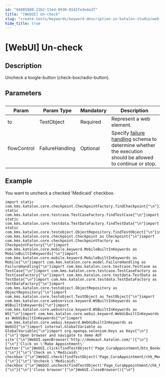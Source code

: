 ```yaml
---
id: "94885880-22b2-11ed-9930-0242fe3e4a3f"
title: "[WebUI] Un-check"
slug: "create-tests/keywords/keyword-description-in-katalon-studio/web-ui-keywords/webui-un-check"
hide_title: true
---
```


# <a id="id_0" class="anchor_top_offset"/><a id="ariaid-title1" class="anchor_top_offset"/>[WebUI] Un-check


## <a id="id_0__id_1" class="anchor_top_offset"/>Description

              
<p xmlns="http://www.w3.org/1999/xhtml" className="p">Uncheck a toogle-button (check-box/radio-button).</p> 
      

## <a id="id_0__id_2" class="anchor_top_offset"/>Parameters

              
<table xmlns="http://www.w3.org/1999/xhtml" className="table anchor_top_offset" id="id_0__f6e94164-d00e-41ea-bc21-cd6e6a15bd49"><caption /><thead className="thead"><tr className><th className="entry anchor_top_offset" id="id_0__f6e94164-d00e-41ea-bc21-cd6e6a15bd49__entry__1">Param</th><th className="entry anchor_top_offset" id="id_0__f6e94164-d00e-41ea-bc21-cd6e6a15bd49__entry__2">Param Type</th><th className="entry anchor_top_offset" id="id_0__f6e94164-d00e-41ea-bc21-cd6e6a15bd49__entry__3">Mandatory</th><th className="entry anchor_top_offset" id="id_0__f6e94164-d00e-41ea-bc21-cd6e6a15bd49__entry__4">Description</th></tr></thead><tbody className="tbody"><tr className><td className="entry" headers="id_0__f6e94164-d00e-41ea-bc21-cd6e6a15bd49__entry__1 id_0__f6e94164-d00e-41ea-bc21-cd6e6a15bd49__entry__2 id_0__f6e94164-d00e-41ea-bc21-cd6e6a15bd49__entry__3 id_0__f6e94164-d00e-41ea-bc21-cd6e6a15bd49__entry__4 ">to</td><td className="entry" headers="id_0__f6e94164-d00e-41ea-bc21-cd6e6a15bd49__entry__1 id_0__f6e94164-d00e-41ea-bc21-cd6e6a15bd49__entry__2 id_0__f6e94164-d00e-41ea-bc21-cd6e6a15bd49__entry__3 id_0__f6e94164-d00e-41ea-bc21-cd6e6a15bd49__entry__4 ">TestObject</td><td className="entry" headers="id_0__f6e94164-d00e-41ea-bc21-cd6e6a15bd49__entry__1 id_0__f6e94164-d00e-41ea-bc21-cd6e6a15bd49__entry__2 id_0__f6e94164-d00e-41ea-bc21-cd6e6a15bd49__entry__3 id_0__f6e94164-d00e-41ea-bc21-cd6e6a15bd49__entry__4 ">Required</td><td className="entry" headers="id_0__f6e94164-d00e-41ea-bc21-cd6e6a15bd49__entry__1 id_0__f6e94164-d00e-41ea-bc21-cd6e6a15bd49__entry__2 id_0__f6e94164-d00e-41ea-bc21-cd6e6a15bd49__entry__3 id_0__f6e94164-d00e-41ea-bc21-cd6e6a15bd49__entry__4 ">Represent a web element.</td></tr><tr className><td className="entry" headers="id_0__f6e94164-d00e-41ea-bc21-cd6e6a15bd49__entry__1 id_0__f6e94164-d00e-41ea-bc21-cd6e6a15bd49__entry__2 id_0__f6e94164-d00e-41ea-bc21-cd6e6a15bd49__entry__3 id_0__f6e94164-d00e-41ea-bc21-cd6e6a15bd49__entry__4 ">flowControl</td><td className="entry" headers="id_0__f6e94164-d00e-41ea-bc21-cd6e6a15bd49__entry__1 id_0__f6e94164-d00e-41ea-bc21-cd6e6a15bd49__entry__2 id_0__f6e94164-d00e-41ea-bc21-cd6e6a15bd49__entry__3 id_0__f6e94164-d00e-41ea-bc21-cd6e6a15bd49__entry__4 ">FailureHandling</td><td className="entry" headers="id_0__f6e94164-d00e-41ea-bc21-cd6e6a15bd49__entry__1 id_0__f6e94164-d00e-41ea-bc21-cd6e6a15bd49__entry__2 id_0__f6e94164-d00e-41ea-bc21-cd6e6a15bd49__entry__3 id_0__f6e94164-d00e-41ea-bc21-cd6e6a15bd49__entry__4 ">Optional</td><td className="entry" headers="id_0__f6e94164-d00e-41ea-bc21-cd6e6a15bd49__entry__1 id_0__f6e94164-d00e-41ea-bc21-cd6e6a15bd49__entry__2 id_0__f6e94164-d00e-41ea-bc21-cd6e6a15bd49__entry__3 id_0__f6e94164-d00e-41ea-bc21-cd6e6a15bd49__entry__4 ">Specify <a className="xref" href="/docs/maintain/configure-failure-handling-settings-in-katalon-studio">failure handling</a> schema to         determine whether the execution should be allowed to continue or         stop.</td></tr></tbody></table> 
      

## <a id="id_0__id_3" class="anchor_top_offset"/>Example

              
<p xmlns="http://www.w3.org/1999/xhtml" className="p">You want to uncheck a checked 'Medicaid' checkbox.</p> 
              
<pre xmlns="http://www.w3.org/1999/xhtml" className="pre codeblock"><code>import static com.kms.katalon.core.checkpoint.CheckpointFactory.findCheckpoint{"\n"}import static com.kms.katalon.core.testcase.TestCaseFactory.findTestCase{"\n"}import static com.kms.katalon.core.testdata.TestDataFactory.findTestData{"\n"}import static com.kms.katalon.core.testobject.ObjectRepository.findTestObject{"\n"}import com.kms.katalon.core.checkpoint.Checkpoint as Checkpoint{"\n"}import com.kms.katalon.core.checkpoint.CheckpointFactory as CheckpointFactory{"\n"}import com.kms.katalon.core.mobile.keyword.MobileBuiltInKeywords as MobileBuiltInKeywords{"\n"}import com.kms.katalon.core.mobile.keyword.MobileBuiltInKeywords as Mobile{"\n"}import com.kms.katalon.core.model.FailureHandling as FailureHandling{"\n"}import com.kms.katalon.core.testcase.TestCase as TestCase{"\n"}import com.kms.katalon.core.testcase.TestCaseFactory as TestCaseFactory{"\n"}import com.kms.katalon.core.testdata.TestData as TestData{"\n"}import com.kms.katalon.core.testdata.TestDataFactory as TestDataFactory{"\n"}import com.kms.katalon.core.testobject.ObjectRepository as ObjectRepository{"\n"}import com.kms.katalon.core.testobject.TestObject as TestObject{"\n"}import com.kms.katalon.core.webservice.keyword.WSBuiltInKeywords as WSBuiltInKeywords{"\n"}import com.kms.katalon.core.webservice.keyword.WSBuiltInKeywords as WS{"\n"}import com.kms.katalon.core.webui.keyword.WebUiBuiltInKeywords as WebUiBuiltInKeywords{"\n"}import com.kms.katalon.core.webui.keyword.WebUiBuiltInKeywords as WebUI{"\n"}import internal.GlobalVariable as GlobalVariable{"\n"}import org.openqa.selenium.Keys as Keys{"\n"}{"\n"}'Open browser and navigate to demo AUT site'{"\n"}WebUI.openBrowser('http://demoaut.katalon.com/'){"\n"}{"\n"}'Click on \'Make Appointment\' button'{"\n"}WebUI.click(findTestObject('Page_CuraAppointment/btn_BookAppointment')){"\n"}{"\n"}'Check on \'Medicaid\' checkbox'{"\n"}WebUI.check(findTestObject('Page_CuraAppointment/chk_Medicaid')){"\n"}{"\n"}'Uncheck \'Medicaid\' checkbox'{"\n"}WebUI.uncheck(findTestObject('Page_CuraAppointment/chk_Medicaid')){"\n"}{"\n"}'Close browser'{"\n"}WebUI.closeBrowser(){"\n"}</code></pre> 
            
